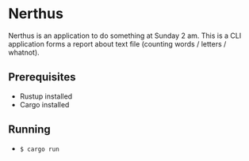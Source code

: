# Nerthus

Nerthus is an application to do something at Sunday 2 am. This is a CLI application forms a report about text file (counting words / letters / whatnot).

## Prerequisites

- Rustup installed
- Cargo installed

## Running

- `$ cargo run`